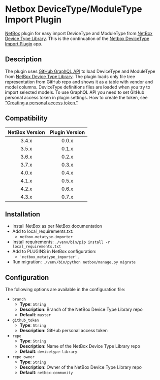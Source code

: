 # Netbox DeviceType/ModuleType Import Plugin
[NetBox](https://github.com/netbox-community/netbox) plugin for easy import DeviceType and ModuleType from [NetBox Device Type Library](https://github.com/netbox-community/devicetype-library). This is the continuation of the [Netbox DeviceType Import Plugin](https://github.com/k01ek/netbox-devicetype-importer) app.

## Description
The plugin uses [GitHub GraphQL API](https://docs.github.com/en/graphql) to load DeviceType and ModuleType from [NetBox Device Type Library](https://github.com/netbox-community/devicetype-library). The plugin loads only file tree representation from GitHub repo and shows it as a table with vendor and model columns. DeviceType definitions files are loaded when you try to import selected models.
To use GraphQL API you need to set GitHub personal access token in plugin settings. How to create the token, see ["Creating a personal access token."](https://docs.github.com/en/github/authenticating-to-github/creating-a-personal-access-token)

## Compatibility

| NetBox Version | Plugin Version |
|:--------------:|:--------------:|
|     3.4.x      |     0.0.x      |
|     3.5.x      |     0.1.x      |
|     3.6.x      |     0.2.x      |
|     3.7.x      |     0.3.x      |
|     4.0.x      |     0.4.x      |
|     4.1.x      |     0.5.x      |
|     4.2.x      |     0.6.x      |
|     4.3.x      |     0.7.x      |

## Installation

* Install NetBox as per NetBox documentation
* Add to local_requirements.txt:
  * `netbox-metatype-importer`
* Install requirements: `./venv/bin/pip install -r local_requirements.txt`
* Add to PLUGINS in NetBox configuration:
  * `'netbox_metatype_importer',`
* Run migration: `./venv/bin/python netbox/manage.py migrate`

## Configuration

The following options are available in the configuration file:

- `branch`
  - __Type__: `String`
  - __Description__: Branch of the NetBox Device Type Library repo
  - __Default__: `master`
- `github_token`
  - __Type__: `String`
  - __Description__: GitHub personal access token
- `repo`
  - __Type__: `String`
  - __Description__: Name of the NetBox Device Type Library repo
  - __Default__: `devicetype-library`
- `repo_owner`
  - __Type__: `String`
  - __Description__: Owner of the NetBox Device Type Library repo
  - __Default__: `netbox-community`
